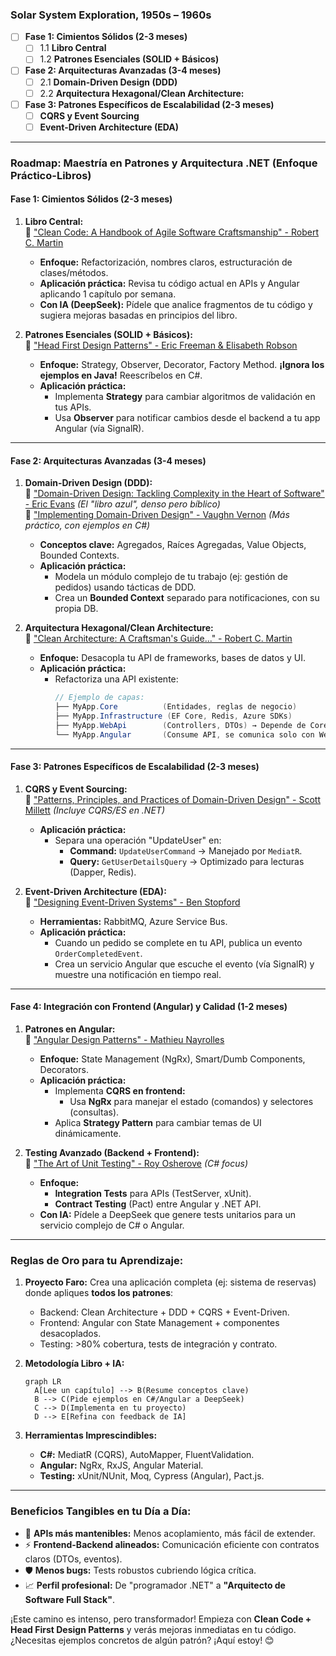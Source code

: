 ### Solar System Exploration, 1950s – 1960s

- [ ] **Fase 1: Cimientos Sólidos (2-3 meses)**
   - [ ] 1.1 **Libro Central**  
   - [ ] 1.2 **Patrones Esenciales (SOLID + Básicos)** 
- [ ] **Fase 2: Arquitecturas Avanzadas (3-4 meses)**
   - [ ] 2.1 **Domain-Driven Design (DDD)**  
   - [ ] 2.2 **Arquitectura Hexagonal/Clean Architecture:**  
- [ ] **Fase 3: Patrones Específicos de Escalabilidad (2-3 meses)**
   - [ ] **CQRS y Event Sourcing**  
   - [ ] **Event-Driven Architecture (EDA)**  
---

### **Roadmap: Maestría en Patrones y Arquitectura .NET (Enfoque Práctico-Libros)**
#### **Fase 1: Cimientos Sólidos (2-3 meses)**
1. **Libro Central:**  
   📘 ["Clean Code: A Handbook of Agile Software Craftsmanship" - Robert C. Martin](https://amzn.to/3KdCQqP)  
   * **Enfoque:** Refactorización, nombres claros, estructuración de clases/métodos.  
   * **Aplicación práctica:** Revisa tu código actual en APIs y Angular aplicando 1 capítulo por semana.  
   * **Con IA (DeepSeek):** Pídele que analice fragmentos de tu código y sugiera mejoras basadas en principios del libro.

2. **Patrones Esenciales (SOLID + Básicos):**  
   📘 ["Head First Design Patterns" - Eric Freeman & Elisabeth Robson](https://amzn.to/3Xh7YHl)  
   * **Enfoque:** Strategy, Observer, Decorator, Factory Method. **¡Ignora los ejemplos en Java!** Reescríbelos en C#.  
   * **Aplicación práctica:**  
     - Implementa **Strategy** para cambiar algoritmos de validación en tus APIs.  
     - Usa **Observer** para notificar cambios desde el backend a tu app Angular (vía SignalR).  

---

#### **Fase 2: Arquitecturas Avanzadas (3-4 meses)**
1. **Domain-Driven Design (DDD):**  
   📘 ["Domain-Driven Design: Tackling Complexity in the Heart of Software" - Eric Evans](https://amzn.to/4bYr3C1) *(El "libro azul", denso pero bíblico)*  
   📘 ["Implementing Domain-Driven Design" - Vaughn Vernon](https://amzn.to/4bUL0dD) *(Más práctico, con ejemplos en C#)*  
   * **Conceptos clave:** Agregados, Raíces Agregadas, Value Objects, Bounded Contexts.  
   * **Aplicación práctica:**  
     - Modela un módulo complejo de tu trabajo (ej: gestión de pedidos) usando tácticas de DDD.  
     - Crea un **Bounded Context** separado para notificaciones, con su propia DB.  

2. **Arquitectura Hexagonal/Clean Architecture:**  
   📘 ["Clean Architecture: A Craftsman's Guide..." - Robert C. Martin](https://amzn.to/3z5k0c6)  
   * **Enfoque:** Desacopla tu API de frameworks, bases de datos y UI.  
   * **Aplicación práctica:**  
     - Refactoriza una API existente:  
       ```csharp
       // Ejemplo de capas:
       ├── MyApp.Core          (Entidades, reglas de negocio)
       ├── MyApp.Infrastructure (EF Core, Redis, Azure SDKs)
       ├── MyApp.WebApi        (Controllers, DTOs) → Depende de Core
       └── MyApp.Angular       (Consume API, se comunica solo con WebApi)
       ```

---

#### **Fase 3: Patrones Específicos de Escalabilidad (2-3 meses)**
1. **CQRS y Event Sourcing:**  
   📘 ["Patterns, Principles, and Practices of Domain-Driven Design" - Scott Millett](https://amzn.to/4eLgJfw) *(Incluye CQRS/ES en .NET)*  
   * **Aplicación práctica:**  
     - Separa una operación "UpdateUser" en:  
       - **Command:** `UpdateUserCommand` → Manejado por `MediatR`.  
       - **Query:** `GetUserDetailsQuery` → Optimizado para lecturas (Dapper, Redis).  

2. **Event-Driven Architecture (EDA):**  
   📘 ["Designing Event-Driven Systems" - Ben Stopford](https://amzn.to/3XjZqQf)  
   * **Herramientas:** RabbitMQ, Azure Service Bus.  
   * **Aplicación práctica:**  
     - Cuando un pedido se complete en tu API, publica un evento `OrderCompletedEvent`.  
     - Crea un servicio Angular que escuche el evento (vía SignalR) y muestre una notificación en tiempo real.  

---

#### **Fase 4: Integración con Frontend (Angular) y Calidad (1-2 meses)**
1. **Patrones en Angular:**  
   📘 ["Angular Design Patterns" - Mathieu Nayrolles](https://amzn.to/3z0WzNV)  
   * **Enfoque:** State Management (NgRx), Smart/Dumb Components, Decorators.  
   * **Aplicación práctica:**  
     - Implementa **CQRS en frontend:**  
       - Usa **NgRx** para manejar el estado (comandos) y selectores (consultas).  
     - Aplica **Strategy Pattern** para cambiar temas de UI dinámicamente.

2. **Testing Avanzado (Backend + Frontend):**  
   📘 ["The Art of Unit Testing" - Roy Osherove](https://amzn.to/4bV3uYd) *(C# focus)*  
   * **Enfoque:**  
     - **Integration Tests** para APIs (TestServer, xUnit).  
     - **Contract Testing** (Pact) entre Angular y .NET API.  
   * **Con IA:** Pídele a DeepSeek que genere tests unitarios para un servicio complejo de C# o Angular.  

---

### **Reglas de Oro para tu Aprendizaje:**
1. **Proyecto Faro:** Crea una aplicación completa (ej: sistema de reservas) donde apliques **todos los patrones**:  
   - Backend: Clean Architecture + DDD + CQRS + Event-Driven.  
   - Frontend: Angular con State Management + componentes desacoplados.  
   - Testing: >80% cobertura, tests de integración y contrato.

2. **Metodología Libro + IA:**  
   ```mermaid
   graph LR
     A[Lee un capítulo] --> B(Resume conceptos clave)
     B --> C(Pide ejemplos en C#/Angular a DeepSeek)
     C --> D(Implementa en tu proyecto)
     D --> E[Refina con feedback de IA]
   ```

3. **Herramientas Imprescindibles:**  
   - **C#:** MediatR (CQRS), AutoMapper, FluentValidation.  
   - **Angular:** NgRx, RxJS, Angular Material.  
   - **Testing:** xUnit/NUnit, Moq, Cypress (Angular), Pact.js.  

---

### **Beneficios Tangibles en tu Día a Día:**
- 🚀 **APIs más mantenibles:** Menos acoplamiento, más fácil de extender.  
- ⚡ **Frontend-Backend alineados:** Comunicación eficiente con contratos claros (DTOs, eventos).  
- 🛡️ **Menos bugs:** Tests robustos cubriendo lógica crítica.  
- 📈 **Perfil profesional:** De "programador .NET" a **"Arquitecto de Software Full Stack"**.  

¡Este camino es intenso, pero transformador! Empieza con **Clean Code + Head First Design Patterns** y verás mejoras inmediatas en tu código. ¿Necesitas ejemplos concretos de algún patrón? ¡Aquí estoy! 😊
